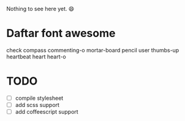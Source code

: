 Nothing to see here yet. :smile:

# Daftar font awesome

check
compass
commenting-o
mortar-board
pencil
user
thumbs-up
heartbeat
heart
heart-o

# TODO

- [ ] compile stylesheet
- [ ] add scss support
- [ ] add coffeescript support
